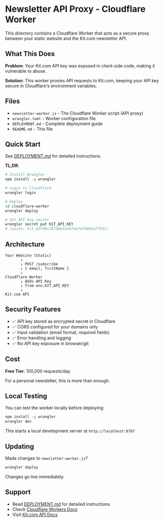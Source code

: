 # Newsletter API Proxy - Cloudflare Worker

This directory contains a Cloudflare Worker that acts as a secure proxy between your static website and the Kit.com newsletter API.

## What This Does

**Problem**: Your Kit.com API key was exposed in client-side code, making it vulnerable to abuse.

**Solution**: This worker proxies API requests to Kit.com, keeping your API key secure in Cloudflare's environment variables.

## Files

- `newsletter-worker.js` - The Cloudflare Worker script (API proxy)
- `wrangler.toml` - Worker configuration file
- `DEPLOYMENT.md` - Complete deployment guide
- `README.md` - This file

## Quick Start

See [DEPLOYMENT.md](./DEPLOYMENT.md) for detailed instructions.

**TL;DR**:
```bash
# Install Wrangler
npm install -g wrangler

# Login to Cloudflare
wrangler login

# Deploy
cd cloudflare-worker
wrangler deploy

# Set API key secret
wrangler secret put KIT_API_KEY
# (paste: kit_b2fd0c187a0e1a34f4af47b881a7f53c)
```

## Architecture

```
Your Website (Static)
       ↓
       ↓ POST /subscribe
       ↓ { email, firstName }
       ↓
Cloudflare Worker
       ↓ Adds API Key
       ↓ from env.KIT_API_KEY
       ↓
Kit.com API
```

## Security Features

- ✅ API key stored as encrypted secret in Cloudflare
- ✅ CORS configured for your domains only
- ✅ Input validation (email format, required fields)
- ✅ Error handling and logging
- ✅ No API key exposure in browser/git

## Cost

**Free Tier**: 100,000 requests/day

For a personal newsletter, this is more than enough.

## Local Testing

You can test the worker locally before deploying:

```bash
npm install -g wrangler
wrangler dev
```

This starts a local development server at `http://localhost:8787`

## Updating

Made changes to `newsletter-worker.js`?

```bash
wrangler deploy
```

Changes go live immediately.

## Support

- Read [DEPLOYMENT.md](./DEPLOYMENT.md) for detailed instructions
- Check [Cloudflare Workers Docs](https://developers.cloudflare.com/workers/)
- Visit [Kit.com API Docs](https://developers.kit.com/)
